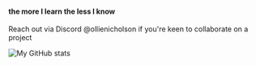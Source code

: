 
<h4>the more I learn the less I know</h4>

<p> </p>

Reach out via Discord @ollienicholson if you're keen to collaborate on a project

![My GitHub stats](https://github-readme-stats.vercel.app/api?username=ollienicholson&show_icons=true&icon_color=008F11&theme=transparent&title_color=008F11&text_color=000000)
